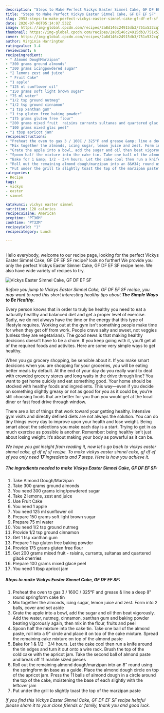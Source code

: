 ```yaml
---
description: "Steps to Make Perfect Vickys Easter Simnel Cake, GF DF EF SF"
title: "Steps to Make Perfect Vickys Easter Simnel Cake, GF DF EF SF"
slug: 2953-steps-to-make-perfect-vickys-easter-simnel-cake-gf-df-ef-sf
date: 2020-07-06T05:14:07.532Z
image: https://img-global.cpcdn.com/recipes/2a8d146c24915db3/751x532cq70/vickys-easter-simnel-cake-gf-df-ef-sf-recipe-main-photo.jpg
thumbnail: https://img-global.cpcdn.com/recipes/2a8d146c24915db3/751x532cq70/vickys-easter-simnel-cake-gf-df-ef-sf-recipe-main-photo.jpg
cover: https://img-global.cpcdn.com/recipes/2a8d146c24915db3/751x532cq70/vickys-easter-simnel-cake-gf-df-ef-sf-recipe-main-photo.jpg
author: Virginia Harrington
ratingvalue: 3.4
reviewcount: 6
recipeingredient:
- " Almond DoughMarzipan"
- "300 grams ground almonds"
- "300 grams icingpowdered sugar"
- "2 lemons zest and juice"
- " Fruit Cake"
- "1 apple"
- "125 ml sunflower oil"
- "150 grams soft light brown sugar"
- "75 ml water"
- "1/2 tsp ground nutmeg"
- "1/2 tsp ground cinnamon"
- "1 tsp xanthan gum"
- "1 tsp gluten free baking powder"
- "175 grams gluten free flour"
- "200 grams mixed fruit  raisins currants sultanas and quartered glac cherries"
- "100 grams mixed glac peel"
- "1 tbsp apricot jam"
recipeinstructions:
- "Preheat the oven to gas 3 / 160C / 325°F and grease &amp; line a deep 8&#34; round springform cake tin"
- "Mix together the almonds, icing sugar, lemon juice and zest. Form into 2 balls, cover and set aside"
- "Grate the apple into a bowl, add the sugar and oil then beat vigorously. Add the water, nutmeg, cinnamon, xanthan gum and baking powder beating vigorously again, then mix in the flour, fruits and peel"
- "Spoon half the mixture into the cake tin. Take one ball of the almond paste, roll into a 9&#34; circle and place it on top of the cake mixture. Spread the remaining cake mixture on top of the almond paste"
- "Bake for 1 &amp; 1/2 - 3/4 hours. Let the cake cool then run a knife around the tin edges and turn it out onto a wire rack. Brush the top of the cold cake with the apricot jam. Take the second ball of almond paste and break off 11 marble sized pieces"
- "Roll out the remaining almond dough/marzipan into an 8&#34; round using the springform tin base as a guide. Place the almond dough circle on top of the apricot jam. Press the 11 balls of almond dough in a circle around the top of the cake, moistening the base of each slightly with the leftover jam"
- "Put under the grill to slightly toast the top of the marzipan paste"
categories:
- Recipe
tags:
- vickys
- easter
- simnel

katakunci: vickys easter simnel 
nutrition: 128 calories
recipecuisine: American
preptime: "PT36M"
cooktime: "PT32M"
recipeyield: "1"
recipecategory: Lunch

---
```

<br>
Hello everybody, welcome to our recipe page, looking for the perfect Vickys Easter Simnel Cake, GF DF EF SF recipe? look no further! We provide you only the perfect Vickys Easter Simnel Cake, GF DF EF SF recipe here. We also have wide variety of recipes to try.
<br>


![Vickys Easter Simnel Cake, GF DF EF SF](https://img-global.cpcdn.com/recipes/2a8d146c24915db3/751x532cq70/vickys-easter-simnel-cake-gf-df-ef-sf-recipe-main-photo.jpg)

<i>Before you jump to Vickys Easter Simnel Cake, GF DF EF SF recipe, you may want to read this short interesting healthy tips about <strong>The Simple Ways to Be Healthy</strong>.</i>

Every person knows that in order to truly be healthy you need to eat a naturally healthy and balanced diet and get a proper level of exercise. Sadly, we do not always have the time or the energy that this type of lifestyle requires. Working out at the gym isn't something people make time for when they get off from work. People crave salty and sweet, not veggies (unless they are vegetarians). The good news is that making healthy decisions doesn’t have to be a chore. If you keep going with it, you'll get all of the required foods and activites. Here are some very simple ways to get healthy.

When you go grocery shopping, be sensible about it. If you make smart decisions when you are shopping for your groceries, you will be eating better meals by default. At the end of your day do you really want to deal with crowded grocery stores and long waits in the drive through line? You want to get home quickly and eat something good. Your home should be stocked with healthy foods and ingredients. This way—even if you decide on something slightly greasy or not as good for you as it could be, you’re still choosing foods that are better for you than you would get at the local diner or fast food drive through window.

There are a lot of things that work toward your getting healthy. Intensive gym visits and directly defined diets are not always the solution. You can do tiny things every day to improve upon your health and lose weight. Being smart about the selections you make each day is a start. Trying to get in as much exercise as possible is another. Remember: being healthy isn’t just about losing weight. It’s about making your body as powerful as it can be. 


<i>We hope you got insight from reading it, now let's go back to vickys easter simnel cake, gf df ef sf recipe. To make vickys easter simnel cake, gf df ef sf you only need <strong>17</strong> ingredients and <strong>7</strong> steps. Here is how you achieve it.
</i>

##### The ingredients needed to make Vickys Easter Simnel Cake, GF DF EF SF:

1. Take  Almond Dough/Marzipan
1. Take 300 grams ground almonds
1. You need 300 grams icing/powdered sugar
1. Take 2 lemons, zest and juice
1. Use  Fruit Cake
1. You need 1 apple
1. You need 125 ml sunflower oil
1. Prepare 150 grams soft light brown sugar
1. Prepare 75 ml water
1. You need 1/2 tsp ground nutmeg
1. Provide 1/2 tsp ground cinnamon
1. Get 1 tsp xanthan gum
1. Prepare 1 tsp gluten free baking powder
1. Provide 175 grams gluten free flour
1. Get 200 grams mixed fruit - raisins, currants, sultanas and quartered glacé cherries
1. Prepare 100 grams mixed glacé peel
1. You need 1 tbsp apricot jam


##### Steps to make Vickys Easter Simnel Cake, GF DF EF SF:

1. Preheat the oven to gas 3 / 160C / 325°F and grease &amp; line a deep 8&#34; round springform cake tin
1. Mix together the almonds, icing sugar, lemon juice and zest. Form into 2 balls, cover and set aside
1. Grate the apple into a bowl, add the sugar and oil then beat vigorously. Add the water, nutmeg, cinnamon, xanthan gum and baking powder beating vigorously again, then mix in the flour, fruits and peel
1. Spoon half the mixture into the cake tin. Take one ball of the almond paste, roll into a 9&#34; circle and place it on top of the cake mixture. Spread the remaining cake mixture on top of the almond paste
1. Bake for 1 &amp; 1/2 - 3/4 hours. Let the cake cool then run a knife around the tin edges and turn it out onto a wire rack. Brush the top of the cold cake with the apricot jam. Take the second ball of almond paste and break off 11 marble sized pieces
1. Roll out the remaining almond dough/marzipan into an 8&#34; round using the springform tin base as a guide. Place the almond dough circle on top of the apricot jam. Press the 11 balls of almond dough in a circle around the top of the cake, moistening the base of each slightly with the leftover jam
1. Put under the grill to slightly toast the top of the marzipan paste


<i>If you find this Vickys Easter Simnel Cake, GF DF EF SF recipe helpful please share it to your close friends or family, thank you and good luck.</i>
